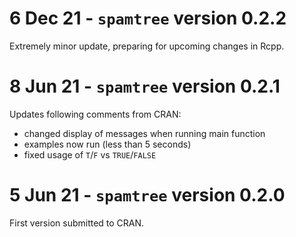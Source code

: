 # 6 Dec 21 - `spamtree` version 0.2.2

Extremely minor update, preparing for upcoming changes in Rcpp.

# 8 Jun 21 - `spamtree` version 0.2.1

Updates following comments from CRAN:

 - changed display of messages when running main function
 - examples now run (less than 5 seconds)
 - fixed usage of `T`/`F` vs `TRUE`/`FALSE`


# 5 Jun 21 - `spamtree` version 0.2.0

First version submitted to CRAN.